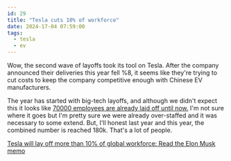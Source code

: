 ```yaml
---
id: 29
title: "Tesla cuts 10% of workforce"
date: 2024-17-04 07:59:00
tags:
  - tesla
  - ev
---
```


Wow, the second wave of layoffs took its tool on Tesla. After the company announced their deliveries this year fell %8, it seems like they're trying to cut costs to keep the company competitive enough with Chinese EV manufacturers.

The year has started with big-tech layoffs, and although we didn't expect this it looks like [70000 employees are already laid off until now.]((https://layoffs.fyi/)) I'm not sure where it goes but I'm pretty sure we were already over-staffed and it was necessary to some extend. But, I'll honest last year and this year, the combined number is reached 180k. That's a lot of people.

[Tesla will lay off more than 10% of global workforce: Read the Elon Musk memo
](https://www.cnbc.com/2024/04/15/tesla-shares-dip-in-premarket-trade-on-global-layoff-reports.html)